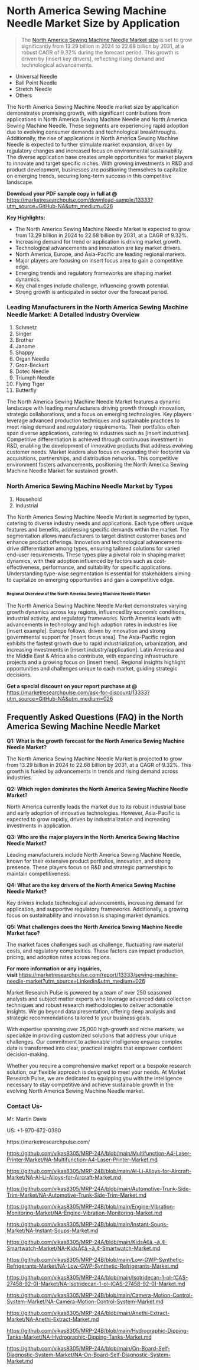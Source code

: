 <h1>North America Sewing Machine Needle Market&nbsp;Size by Application</h1><blockquote><p>The <a href="https://marketresearchpulse.com/download-sample/13333?utm_source=GitHub-NA&amp;utm_medium=026">North America Sewing Machine Needle Market size</a> is set to grow significantly from 13.29 billion in 2024 to 22.68 billion by 2031, at a robust CAGR of 9.32% during the forecast period. This growth is driven by [insert key drivers], reflecting rising demand and technological advancements.</p></blockquote><ul><li>Universal Needle<li> Ball Point Needle<li> Stretch Needle<li> Others</li></ul><p>The North America Sewing Machine Needle market size by application demonstrates promising growth, with significant contributions from applications in North America Sewing Machine Needle and North America Sewing Machine Needle. These segments are experiencing rapid adoption due to evolving consumer demands and technological breakthroughs. Additionally, the rise of applications in North America Sewing Machine Needle is expected to further stimulate market expansion, driven by regulatory changes and increased focus on environmental sustainability. The diverse application base creates ample opportunities for market players to innovate and target specific niches. With growing investments in R&D and product development, businesses are positioning themselves to capitalize on emerging trends, securing long-term success in this competitive landscape.</p><p><strong>Download your PDF sample copy in full at @ </strong><a href="https://marketresearchpulse.com/download-sample/13333?utm_source=GitHub-NA&amp;utm_medium=026">https://marketresearchpulse.com/download-sample/13333?utm_source=GitHub-NA&amp;utm_medium=026</a></p><p><strong>Key Highlights: </strong></p><ul><li>The North America Sewing Machine Needle Market is expected to grow from 13.29 billion in 2024 to 22.68 billion by 2031, at a CAGR of 9.32%.</li><li>Increasing demand for trend or application is driving market growth.</li><li>Technological advancements and innovation are key market drivers.</li><li>North America, Europe, and Asia-Pacific are leading regional markets.</li><li>Major players are focusing on insert focus area to gain a competitive edge.</li><li>Emerging trends and regulatory frameworks are shaping market dynamics.</li><li>Key challenges include challenge, influencing growth potential.</li><li>Strong growth is anticipated in sector over the forecast period.</li></ul><h3>Leading Manufacturers in the North America Sewing Machine Needle Market: A Detailed Industry Overview</h3><ol><li>Schmetz</li><li>Singer</li><li>Brother</li><li>Janome</li><li>Shappy</li><li>Organ Needle</li><li>Groz-Beckert</li><li>Dotec Needle</li><li>Triumph Needle</li><li>Flying Tiger</li><li>Butterfly</li></ol><div class="flex max-w-full flex-col flex-grow"><div class="min-h-8 text-message flex w-full flex-col items-end gap-2 whitespace-normal break-words [.text-message+&amp;]:mt-5" dir="auto" data-message-author-role="assistant" data-message-id="fd8432e4-4910-450d-b182-61b7bfb0a01f" data-message-model-slug="gpt-4o"><div class="flex w-full flex-col gap-1 empty:hidden first:pt-[3px]"><div class="markdown prose w-full break-words dark:prose-invert light"><p>The North America Sewing Machine Needle Market features a dynamic landscape with leading manufacturers driving growth through innovation, strategic collaborations, and a focus on emerging technologies. Key players leverage advanced production techniques and sustainable practices to meet rising demand and regulatory requirements. Their portfolios often span diverse applications, catering to industries such as [insert industries]. Competitive differentiation is achieved through continuous investment in R&amp;D, enabling the development of innovative products that address evolving customer needs. Market leaders also focus on expanding their footprint via acquisitions, partnerships, and distribution networks. This competitive environment fosters advancements, positioning the North America Sewing Machine Needle Market for sustained growth.</p></div></div></div></div><h3>North America Sewing Machine Needle Market by Types</h3><ol><li>Household<li> Industrial</li></ol><div class="flex max-w-full flex-col flex-grow"><div class="min-h-8 text-message flex w-full flex-col items-end gap-2 whitespace-normal break-words [.text-message+&amp;]:mt-5" dir="auto" data-message-author-role="assistant" data-message-id="084470be-0bb7-4664-bddf-5156b4f41249" data-message-model-slug="gpt-4o-mini"><div class="flex w-full flex-col gap-1 empty:hidden first:pt-[3px]"><div class="markdown prose w-full break-words dark:prose-invert light"><p>The North America Sewing Machine Needle Market is segmented by types, catering to diverse industry needs and applications. Each type offers unique features and benefits, addressing specific demands within the market. The segmentation allows manufacturers to target distinct customer bases and enhance product offerings. Innovation and technological advancements drive differentiation among types, ensuring tailored solutions for varied end-user requirements. These types play a pivotal role in shaping market dynamics, with their adoption influenced by factors such as cost-effectiveness, performance, and suitability for specific applications. Understanding type-wise segmentation is essential for stakeholders aiming to capitalize on emerging opportunities and gain a competitive edge.</p></div></div></div></div><h3><span style="font-size: 11px;">Regional Overview of the North America Sewing Machine Needle Market</span></h3><div class="flex max-w-full flex-col flex-grow"><div class="min-h-8 text-message flex w-full flex-col items-end gap-2 whitespace-normal break-words [.text-message+&amp;]:mt-5" dir="auto" data-message-author-role="assistant" data-message-id="e9038762-ce64-4e30-91c9-9bd413514231" data-message-model-slug="gpt-4o-mini"><div class="flex w-full flex-col gap-1 empty:hidden first:pt-[3px]"><div class="markdown prose w-full break-words dark:prose-invert light"><p>The North America Sewing Machine Needle Market demonstrates varying growth dynamics across key regions, influenced by economic conditions, industrial activity, and regulatory frameworks. North America leads with advancements in technology and high adoption rates in industries like [insert example]. Europe follows, driven by innovation and strong governmental support for [insert focus area]. The Asia-Pacific region exhibits the fastest growth due to rapid industrialization, urbanization, and increasing investments in [insert industry/application]. Latin America and the Middle East &amp; Africa also contribute, with expanding infrastructure projects and a growing focus on [insert trend]. Regional insights highlight opportunities and challenges unique to each market, guiding strategic decisions.</p></div></div></div></div><p><strong>Get a special discount on your report purchase at @ </strong><a href="https://marketresearchpulse.com/ask-for-discount/13333?utm_source=GitHub-NA&amp;utm_medium=026">https://marketresearchpulse.com/ask-for-discount/13333?utm_source=GitHub-NA&amp;utm_medium=026</a></p><h2>Frequently Asked Questions (FAQ) in the North America Sewing Machine Needle Market</h2><p><strong>Q1: What is the growth forecast for the North America Sewing Machine Needle Market?</strong></p><p>The North America Sewing Machine Needle Market is projected to grow from 13.29 billion in 2024 to 22.68 billion by 2031, at a CAGR of 9.32%. This growth is fueled by advancements in trends and rising demand across industries.</p><p><strong>Q2: Which region dominates the North America Sewing Machine Needle Market?</strong></p><p>North America currently leads the market due to its robust industrial base and early adoption of innovative technologies. However, Asia-Pacific is expected to grow rapidly, driven by industrialization and increasing investments in application.</p><p><strong>Q3: Who are the major players in the North America Sewing Machine Needle Market?</strong></p><p>Leading manufacturers include North America Sewing Machine Needle, known for their extensive product portfolios, innovation, and strong presence. These players focus on R&amp;D and strategic partnerships to maintain competitiveness.</p><p><strong>Q4: What are the key drivers of the North America Sewing Machine Needle Market?</strong></p><p>Key drivers include technological advancements, increasing demand for application, and supportive regulatory frameworks. Additionally, a growing focus on sustainability and innovation is shaping market dynamics.</p><p><strong>Q5: What challenges does the North America Sewing Machine Needle Market face?</strong></p><p>The market faces challenges such as challenge, fluctuating raw material costs, and regulatory complexities. These factors can impact production, pricing, and adoption rates across regions.</p><p><strong>For more information or any inquiries, visit&nbsp;</strong><a href="https://marketresearchpulse.com/report/13333/sewing-machine-needle-market?utm_source=Linkedin&utm_medium=026">https://marketresearchpulse.com/report/13333/sewing-machine-needle-market?utm_source=Linkedin&utm_medium=026</a></p><p>Market Research Pulse is powered by a team of over 250 seasoned analysts and subject matter experts who leverage advanced data collection techniques and robust research methodologies to deliver actionable insights. We go beyond data presentation, offering deep analysis and strategic recommendations tailored to your business goals.</p><p>With expertise spanning over 25,000 high-growth and niche markets, we specialize in providing customized solutions that address your unique challenges. Our commitment to actionable intelligence ensures complex data is transformed into clear, practical insights that empower confident decision-making.</p><p>Whether you require a comprehensive market report or a bespoke research solution, our flexible approach is designed to meet your needs. At Market Research Pulse, we are dedicated to equipping you with the intelligence necessary to stay competitive and achieve sustainable growth in the evolving North America Sewing Machine Needle market.</p><h3><strong>Contact Us-</strong></h3><p>Mr. Martin Davis</p><p>US: +1-970-672-0390</p><p>https://marketresearchpulse.com/</p><p><a href="https://github.com/vikas8305/MRP-24A/blob/main/Multifunction-A4-Laser-Printer-Market/NA-Multifunction-A4-Laser-Printer-Market.md">https://github.com/vikas8305/MRP-24A/blob/main/Multifunction-A4-Laser-Printer-Market/NA-Multifunction-A4-Laser-Printer-Market.md</a></p><p><a href="https://github.com/vikas8305/MRP-24B/blob/main/Al-Li-Alloys-for-Aircraft-Market/NA-Al-Li-Alloys-for-Aircraft-Market.md">https://github.com/vikas8305/MRP-24B/blob/main/Al-Li-Alloys-for-Aircraft-Market/NA-Al-Li-Alloys-for-Aircraft-Market.md</a></p><p><a href="https://github.com/vikas8305/MRP-24A/blob/main/Automotive-Trunk-Side-Trim-Market/NA-Automotive-Trunk-Side-Trim-Market.md">https://github.com/vikas8305/MRP-24A/blob/main/Automotive-Trunk-Side-Trim-Market/NA-Automotive-Trunk-Side-Trim-Market.md</a></p><p><a href="https://github.com/vikas8305/MRP-24B/blob/main/Engine-Vibration-Monitoring-Market/NA-Engine-Vibration-Monitoring-Market.md">https://github.com/vikas8305/MRP-24B/blob/main/Engine-Vibration-Monitoring-Market/NA-Engine-Vibration-Monitoring-Market.md</a></p><p><a href="https://github.com/vikas8305/MRP-24B/blob/main/Instant-Soups-Market/NA-Instant-Soups-Market.md">https://github.com/vikas8305/MRP-24B/blob/main/Instant-Soups-Market/NA-Instant-Soups-Market.md</a></p><p><a href="https://github.com/vikas8305/MRP-24A/blob/main/KidsÃ¢â‚¬â„¢-Smartwatch-Market/NA-KidsÃ¢â‚¬â„¢-Smartwatch-Market.md">https://github.com/vikas8305/MRP-24A/blob/main/KidsÃ¢â‚¬â„¢-Smartwatch-Market/NA-KidsÃ¢â‚¬â„¢-Smartwatch-Market.md</a></p><p><a href="https://github.com/vikas8305/MRP-24B/blob/main/Low-GWP-Synthetic-Refrigerants-Market/NA-Low-GWP-Synthetic-Refrigerants-Market.md">https://github.com/vikas8305/MRP-24B/blob/main/Low-GWP-Synthetic-Refrigerants-Market/NA-Low-GWP-Synthetic-Refrigerants-Market.md</a></p><p><a href="https://github.com/vikas8305/MRP-24A/blob/main/Isotridecan-1-ol-(CAS-27458-92-0)-Market/NA-Isotridecan-1-ol-(CAS-27458-92-0)-Market.md">https://github.com/vikas8305/MRP-24A/blob/main/Isotridecan-1-ol-(CAS-27458-92-0)-Market/NA-Isotridecan-1-ol-(CAS-27458-92-0)-Market.md</a></p><p><a href="https://github.com/vikas8305/MRP-24B/blob/main/Camera-Motion-Control-System-Market/NA-Camera-Motion-Control-System-Market.md">https://github.com/vikas8305/MRP-24B/blob/main/Camera-Motion-Control-System-Market/NA-Camera-Motion-Control-System-Market.md</a></p><p><a href="https://github.com/vikas8305/MRP-24A/blob/main/Anethi-Extract-Market/NA-Anethi-Extract-Market.md">https://github.com/vikas8305/MRP-24A/blob/main/Anethi-Extract-Market/NA-Anethi-Extract-Market.md</a></p><p><a href="https://github.com/vikas8305/MRP-24B/blob/main/Hydrographic-Dipping-Tanks-Market/NA-Hydrographic-Dipping-Tanks-Market.md">https://github.com/vikas8305/MRP-24B/blob/main/Hydrographic-Dipping-Tanks-Market/NA-Hydrographic-Dipping-Tanks-Market.md</a></p><p><a href="https://github.com/vikas8305/MRP-24A/blob/main/On-Board-Self-Diagnostic-System-Market/NA-On-Board-Self-Diagnostic-System-Market.md">https://github.com/vikas8305/MRP-24A/blob/main/On-Board-Self-Diagnostic-System-Market/NA-On-Board-Self-Diagnostic-System-Market.md</a></p>
